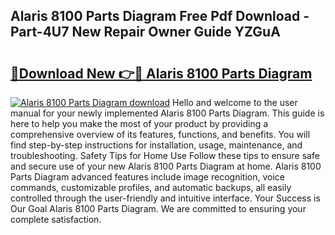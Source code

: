 ## Alaris 8100 Parts Diagram Free Pdf Download - Part-4U7 New Repair Owner Guide YZGuA

# <h2><a href="http://dfun5g.blite.top/?on=Alaris+8100+Parts+Diagram">🔗Download New 👉🔴 Alaris 8100 Parts Diagram</a></h2>

[![Alaris 8100 Parts Diagram download](https://i.imgur.com/lujVjoI.png)](http://dfun5g.blite.top/?on=Alaris+8100+Parts+Diagram)
Hello and welcome to the user manual for your newly implemented Alaris 8100 Parts Diagram. This guide is here to help you make the most of your product by providing a comprehensive overview of its features, functions, and benefits. You will find step-by-step instructions for installation, usage, maintenance, and troubleshooting. Safety Tips for Home Use Follow these tips to ensure safe and secure use of your new Alaris 8100 Parts Diagram at home. Alaris 8100 Parts Diagram advanced features include image recognition, voice commands, customizable profiles, and automatic backups, all easily controlled through the user-friendly and intuitive interface. Your Success is Our Goal Alaris 8100 Parts Diagram. We are committed to ensuring your complete satisfaction.
